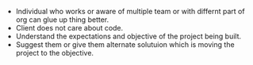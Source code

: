 - Individual who works or aware of multiple team or with differnt part of org can glue up thing better.
- Client does not care about code.
- Understand the expectations and objective of the project being built.
- Suggest them or give them alternate solutuion which is moving the project to the objective.
